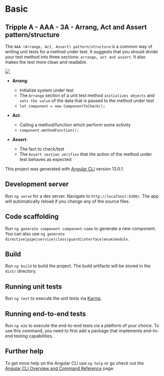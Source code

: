 # Basic

## Tripple A - AAA - 3A - Arrang, Act and Assert pattern/structure

The `AAA (Arrange, Act, Assert) pattern/structure` is a common way of writing unit tests for a method under test. It suggests that you should divide your test method into three sections: `arrange, act and assert`. It also makes the test more clean and readable.

![](./../assets/phase.jpg)

- **Arrang**:
  - Initialize system under test
  - The `Arrange` section of a unit test method `initializes objects` and `sets the value` of the data that is passed to the method under test
  - ```let component = new ComponentToCheck();```

- **Act**:
  - Calling a method/function which perform some activity
  - ```component.methodFunction();```

- **Assert**:
  - The fact to check/test
  - The `Assert section verifies` that the action of the method under test behaves as expected


This project was generated with [Angular CLI](https://github.com/angular/angular-cli) version 13.0.1.

## Development server

Run `ng serve` for a dev server. Navigate to `http://localhost:4200/`. The app will automatically reload if you change any of the source files.

## Code scaffolding

Run `ng generate component component-name` to generate a new component. You can also use `ng generate directive|pipe|service|class|guard|interface|enum|module`.

## Build

Run `ng build` to build the project. The build artifacts will be stored in the `dist/` directory.

## Running unit tests

Run `ng test` to execute the unit tests via [Karma](https://karma-runner.github.io).

## Running end-to-end tests

Run `ng e2e` to execute the end-to-end tests via a platform of your choice. To use this command, you need to first add a package that implements end-to-end testing capabilities.

## Further help

To get more help on the Angular CLI use `ng help` or go check out the [Angular CLI Overview and Command Reference](https://angular.io/cli) page.
